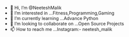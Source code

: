 - 👋 Hi, I’m @NeeteshMalik
- 👀 I’m interested in ...Fitness,Programming,Gaming
- 🌱 I’m currently learning ...Advance Python
- 💞️ I’m looking to collaborate on ...Open Source Projects
- 📫 How to reach me ...Instagram:- neetesh_malik

<!---
NeeteshMalik/NeeteshMalik is a ✨ special ✨ repository because its `README.md` (this file) appears on your GitHub profile.
You can click the Preview link to take a look at your changes.
--->
